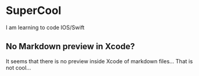 # SuperCool
I am learning to code IOS/Swift

## No Markdown preview in Xcode?
It seems that there is no preview inside Xcode of markdown files... That is not cool...